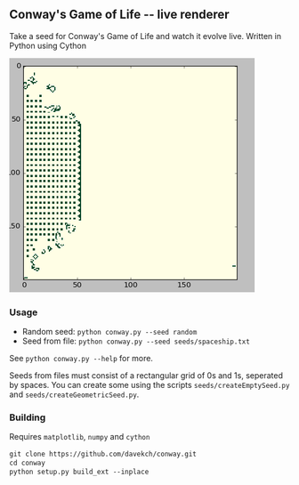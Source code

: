 ## Conway's Game of Life -- live renderer

Take a seed for Conway's Game of Life and watch it evolve live.
Written in Python using Cython

![live](life.gif)

### Usage
 - Random seed:
    `python conway.py --seed random`
 - Seed from file:
    `python conway.py --seed seeds/spaceship.txt`

See `python conway.py --help` for more.

Seeds from files must consist of a rectangular grid of 0s and 1s, seperated by spaces. You can create some using the scripts `seeds/createEmptySeed.py` and `seeds/createGeometricSeed.py`.

### Building
Requires `matplotlib`, `numpy` and `cython`
```
git clone https://github.com/davekch/conway.git
cd conway
python setup.py build_ext --inplace
```
